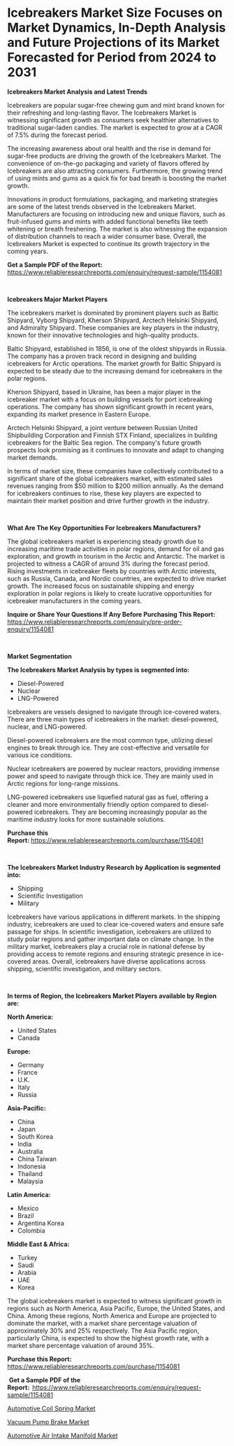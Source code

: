 <p><h1>Icebreakers Market Size Focuses on Market Dynamics, In-Depth Analysis and Future Projections of its Market Forecasted for Period from 2024 to 2031</h1></p><p><strong>Icebreakers Market Analysis and Latest Trends</strong></p>
<p><p>Icebreakers are popular sugar-free chewing gum and mint brand known for their refreshing and long-lasting flavor. The Icebreakers Market is witnessing significant growth as consumers seek healthier alternatives to traditional sugar-laden candies. The market is expected to grow at a CAGR of 7.5% during the forecast period.</p><p>The increasing awareness about oral health and the rise in demand for sugar-free products are driving the growth of the Icebreakers Market. The convenience of on-the-go packaging and variety of flavors offered by Icebreakers are also attracting consumers. Furthermore, the growing trend of using mints and gums as a quick fix for bad breath is boosting the market growth.</p><p>Innovations in product formulations, packaging, and marketing strategies are some of the latest trends observed in the Icebreakers Market. Manufacturers are focusing on introducing new and unique flavors, such as fruit-infused gums and mints with added functional benefits like teeth whitening or breath freshening. The market is also witnessing the expansion of distribution channels to reach a wider consumer base. Overall, the Icebreakers Market is expected to continue its growth trajectory in the coming years.</p></p>
<p><strong>Get a Sample PDF of the Report:&nbsp;</strong> <a href="https://www.reliableresearchreports.com/enquiry/request-sample/1154081">https://www.reliableresearchreports.com/enquiry/request-sample/1154081</a></p>
<p>&nbsp;</p>
<p><strong>Icebreakers Major Market Players</strong></p>
<p><p>The icebreakers market is dominated by prominent players such as Baltic Shipyard, Vyborg Shipyard, Kherson Shipyard, Arctech Helsinki Shipyard, and Admiralty Shipyard. These companies are key players in the industry, known for their innovative technologies and high-quality products.</p><p>Baltic Shipyard, established in 1856, is one of the oldest shipyards in Russia. The company has a proven track record in designing and building icebreakers for Arctic operations. The market growth for Baltic Shipyard is expected to be steady due to the increasing demand for icebreakers in the polar regions.</p><p>Kherson Shipyard, based in Ukraine, has been a major player in the icebreaker market with a focus on building vessels for port icebreaking operations. The company has shown significant growth in recent years, expanding its market presence in Eastern Europe.</p><p>Arctech Helsinki Shipyard, a joint venture between Russian United Shipbuilding Corporation and Finnish STX Finland, specializes in building icebreakers for the Baltic Sea region. The company's future growth prospects look promising as it continues to innovate and adapt to changing market demands.</p><p>In terms of market size, these companies have collectively contributed to a significant share of the global icebreakers market, with estimated sales revenues ranging from $50 million to $200 million annually. As the demand for icebreakers continues to rise, these key players are expected to maintain their market position and drive further growth in the industry.</p></p>
<p>&nbsp;</p>
<p><strong>What Are The Key Opportunities For Icebreakers Manufacturers?</strong></p>
<p><p>The global icebreakers market is experiencing steady growth due to increasing maritime trade activities in polar regions, demand for oil and gas exploration, and growth in tourism in the Arctic and Antarctic. The market is projected to witness a CAGR of around 3% during the forecast period. Rising investments in icebreaker fleets by countries with Arctic interests, such as Russia, Canada, and Nordic countries, are expected to drive market growth. The increased focus on sustainable shipping and energy exploration in polar regions is likely to create lucrative opportunities for icebreaker manufacturers in the coming years.</p></p>
<p><strong>Inquire or Share Your Questions If Any Before Purchasing This Report:</strong> <a href="https://www.reliableresearchreports.com/enquiry/pre-order-enquiry/1154081">https://www.reliableresearchreports.com/enquiry/pre-order-enquiry/1154081</a></p>
<p>&nbsp;</p>
<p><strong>Market Segmentation</strong></p>
<p><strong>The Icebreakers Market Analysis by types is segmented into:</strong></p>
<p><ul><li>Diesel-Powered</li><li>Nuclear</li><li>LNG-Powered</li></ul></p>
<p><p>Icebreakers are vessels designed to navigate through ice-covered waters. There are three main types of icebreakers in the market: diesel-powered, nuclear, and LNG-powered. </p><p>Diesel-powered icebreakers are the most common type, utilizing diesel engines to break through ice. They are cost-effective and versatile for various ice conditions.</p><p>Nuclear icebreakers are powered by nuclear reactors, providing immense power and speed to navigate through thick ice. They are mainly used in Arctic regions for long-range missions.</p><p>LNG-powered icebreakers use liquefied natural gas as fuel, offering a cleaner and more environmentally friendly option compared to diesel-powered icebreakers. They are becoming increasingly popular as the maritime industry looks for more sustainable solutions.</p></p>
<p><strong>Purchase this Report:&nbsp;</strong><a href="https://www.reliableresearchreports.com/purchase/1154081">https://www.reliableresearchreports.com/purchase/1154081</a></p>
<p>&nbsp;</p>
<p><strong>The Icebreakers Market Industry Research by Application is segmented into:</strong></p>
<p><ul><li>Shipping</li><li>Scientific Investigation</li><li>Military</li></ul></p>
<p><p>Icebreakers have various applications in different markets. In the shipping industry, icebreakers are used to clear ice-covered waters and ensure safe passage for ships. In scientific investigation, icebreakers are utilized to study polar regions and gather important data on climate change. In the military market, icebreakers play a crucial role in national defense by providing access to remote regions and ensuring strategic presence in ice-covered areas. Overall, icebreakers have diverse applications across shipping, scientific investigation, and military sectors.</p></p>
<p>&nbsp;</p>
<p><strong>In terms of Region, the Icebreakers Market Players available by Region are:</strong></p>
<p>
    <p> <strong> North America: </strong>
        <ul>
            <li>United States</li>
            <li>Canada</li>
        </ul>
        </p> 
    <p> <strong> Europe: </strong>
        <ul>
            <li>Germany</li>
            <li>France</li>
            <li>U.K.</li>
            <li>Italy</li>
            <li>Russia</li>
        </ul>
        </p> 
    <p> <strong> Asia-Pacific: </strong>
        <ul>
            <li>China</li>
            <li>Japan</li>
            <li>South Korea</li>
            <li>India</li>
            <li>Australia</li>
            <li>China Taiwan</li>
            <li>Indonesia</li>
            <li>Thailand</li>
            <li>Malaysia</li>
        </ul>
        </p> 
    <p> <strong> Latin America: </strong>
        <ul>
            <li>Mexico</li>
            <li>Brazil</li>
            <li>Argentina Korea</li>
            <li>Colombia</li>
        </ul>
        </p> 
    <p> <strong> Middle East & Africa: </strong>
        <ul>
            <li>Turkey</li>
            <li>Saudi</li>
            <li>Arabia</li>
            <li>UAE</li>
            <li>Korea</li>
        </ul>
    </p>
    </p>
<p><p>The global icebreakers market is expected to witness significant growth in regions such as North America, Asia Pacific, Europe, the United States, and China. Among these regions, North America and Europe are projected to dominate the market, with a market share percentage valuation of approximately 30% and 25% respectively. The Asia Pacific region, particularly China, is expected to show the highest growth rate, with a market share percentage valuation of around 35%.</p></p>
<p><strong>Purchase this Report: </strong><a href="https://www.reliableresearchreports.com/purchase/1154081">https://www.reliableresearchreports.com/purchase/1154081</a></p>
<p>&nbsp;<strong>Get a Sample PDF of the Report:&nbsp;&nbsp;</strong><a href="https://www.reliableresearchreports.com/enquiry/request-sample/1154081">https://www.reliableresearchreports.com/enquiry/request-sample/1154081</a></p>
<p><strong></strong></p>
<p><p><a href="https://github.com/Angelnienowdseej3e45z3p8c/Market-Research-Report-List-1/blob/main/automotive-coil-spring-market.md">Automotive Coil Spring Market</a></p><p><a href="https://github.com/brentleyjimmiealvaradoz4l1rea/Market-Research-Report-List-1/blob/main/vacuum-pump-brake-market.md">Vacuum Pump Brake Market</a></p><p><a href="https://github.com/eeaveuhhh/Market-Research-Report-List-1/blob/main/automotive-air-intake-manifold-market.md">Automotive Air Intake Manifold Market</a></p></p>